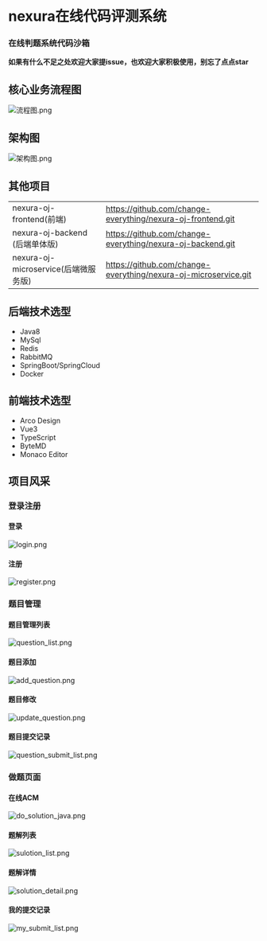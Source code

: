 # nexura在线代码评测系统
### 在线判题系统代码沙箱
**如果有什么不足之处欢迎大家提issue，也欢迎大家积极使用，别忘了点点star**
## 核心业务流程图
![流程图.png](images%2F%E6%B5%81%E7%A8%8B%E5%9B%BE.png)
## 架构图
![架构图.png](images%2F%E6%9E%B6%E6%9E%84%E5%9B%BE.png)

## 其他项目
|                                |                                                                 |
|--------------------------------|-----------------------------------------------------------------|
| nexura-oj-frontend(前端)         | https://github.com/change-everything/nexura-oj-frontend.git     |
| nexura-oj-backend (后端单体版)      | https://github.com/change-everything/nexura-oj-backend.git      |
| nexura-oj-microservice(后端微服务版) | https://github.com/change-everything/nexura-oj-microservice.git |

## 后端技术选型
- Java8
- MySql
- Redis
- RabbitMQ
- SpringBoot/SpringCloud
- Docker
## 前端技术选型
- Arco Design
- Vue3
- TypeScript
- ByteMD
- Monaco Editor

## 项目风采
### 登录注册
#### 登录
![login.png](images%2Flogin.png)
#### 注册
![register.png](images%2Fregister.png)


### 题目管理
#### 题目管理列表
![question_list.png](images%2Fquestion_list.png)
#### 题目添加
![add_question.png](images%2Fadd_question.png)
#### 题目修改
![update_question.png](images%2Fupdate_question.png)
#### 题目提交记录
![question_submit_list.png](images%2Fquestion_submit_list.png)


### 做题页面
#### 在线ACM
![do_solution_java.png](images%2Fdo_solution_java.png)
#### 题解列表
![sulotion_list.png](images%2Fsulotion_list.png)
#### 题解详情
![solution_detail.png](images%2Fsolution_detail.png)
#### 我的提交记录
![my_submit_list.png](images%2Fmy_submit_list.png)
